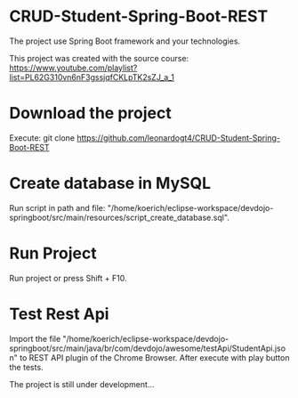 # CRUD-Student-Spring-Boot-REST
The project use Spring Boot framework and your technologies. 

This project was created with the source course: https://www.youtube.com/playlist?list=PL62G310vn6nF3gssjqfCKLpTK2sZJ_a_1

# Download the project
Execute: git clone https://github.com/leonardogt4/CRUD-Student-Spring-Boot-REST

# Create database in MySQL
Run script in path and file: "/home/koerich/eclipse-workspace/devdojo-springboot/src/main/resources/script_create_database.sql".

# Run Project
Run project or press Shift + F10.

# Test Rest Api
Import the file "/home/koerich/eclipse-workspace/devdojo-springboot/src/main/java/br/com/devdojo/awesome/testApi/StudentApi.json" to REST API plugin of the Chrome Browser.
After execute with play button the tests.

The project is still under development...
